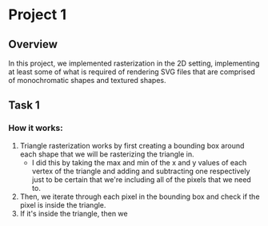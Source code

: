 # Project 1

## Overview

In this project, we implemented rasterization in the 2D setting, implementing at least some of what is required of rendering SVG files that are comprised of monochromatic shapes and textured shapes.

## Task 1

### How it works:
1) Triangle rasterization works by first creating a bounding box around each shape that we will be rasterizing the triangle in.
	- I did this by taking the max and min of the x and y values of each vertex of the triangle and adding and subtracting one respectively just to be certain that we're including all of the pixels that we need to.
2) Then, we iterate through each pixel in the bounding box and check if the pixel is inside the triangle.
3) If it's inside the triangle, then we 